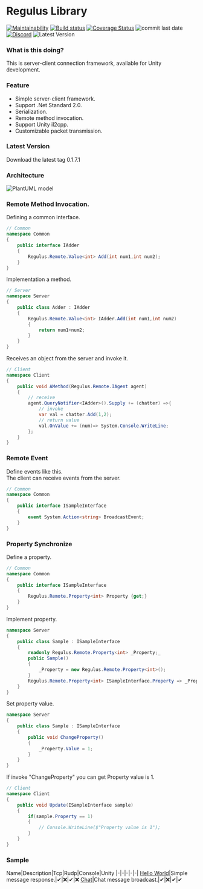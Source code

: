 # Regulus Library
[![Maintainability](https://api.codeclimate.com/v1/badges/78946edf1189eb49dfbd/maintainability)](https://codeclimate.com/github/jiowchern/Regulus/maintainability)
[![Build status](https://ci.appveyor.com/api/projects/status/2wtsf61u87qg62cc?svg=true)](https://ci.appveyor.com/project/jiowchern/regulus)
[![Coverage Status](https://coveralls.io/repos/github/jiowchern/Regulus/badge.svg?branch=)](https://coveralls.io/github/jiowchern/Regulus?branch=)
![commit last date](https://img.shields.io/github/last-commit/jiowchern/regulus)
[![Discord](https://img.shields.io/discord/101557008930451456)](https://discord.gg/uDF8NTp)
![Latest Version](https://img.shields.io/github/v/tag/jiowchern/Regulus)
<!-- [![GitHub release](https://img.shields.io/github/release/jiowchern/regulus.svg?style=flat-square)](https://github.com/jiowchern/Regulus/releases)![pre-release](https://img.shields.io/github/v/release/jiowchern/Regulus?include_prereleases) -->
<!-- [![Gitter](https://badges.gitter.im/JoinChat.svg)](https://gitter.im/Regulus-Library) -->


### What is this doing?
This is server-client connection framework, available for Unity development.
### Feature
* Simple server-client framework.
* Support .Net Standard 2.0.
* Serialization.
* Remote method invocation.
* Support Unity il2cpp.
* Customizable packet transmission.
### Latest Version
Download the latest tag 0.1.7.1
### Architecture
<!-- 
@startuml
package "Project" {
rectangle "Common(dll)" as Common
rectangle "Server" as Server
rectangle "Client" as Client

}

package "Regulus Library" {
rectangle "Regulus.Remote.Client.dll" as Regulus.Remote.Client
rectangle "Regulus.Remote.Server.dll" as Regulus.Remote.Server
}

[Regulus.Remote.Server] <--- [Server]
[Regulus.Remote.Client] <--- [Client]
[Common] <.. [Client]
[Common] <.. [Server]

note left   of [Client]
 Unity or other compatible c#
 NetStandard2.0 project.
end note

note left   of [Server]
   Server-side game logic.
end note

note left   of [Common] 
   A common defined by the server and the client.
end note
@enduml
-->
![PlantUML model](http://www.plantuml.com/plantuml/svg/VL6xJiGm4Epz5QFGG14BKLCSeaK8tOdgHE7Ocs3m8t8Sf0ZnxpWsKJZTeyhEpcCdoMQ88iJH6jOB-IawGlKI_0V9ME6RXVGKhZDf--YjzUvQ6NDJGGme-BzYH-6BGYRBU60tcbpCP1aP-s7hpIrrena7FEacY30TtbvOlYNh8_4Im5ELd7UIlM0lvSxP2pkNsvzatd1VrpNsV-X8LSulgeAIgdokjERyt7P9P2xbm50R0VXsbUFLwJZ11_ZuJW7Isrv4tHY2l69ufhYBmYaHr1s_HLz-8sVa5ER8u-3bOe9bh0Uj29smIUOxBI-Pb-wp-m4o8oXgjIE5PaAgY26d8fNAKEONMJCtQHgj-GK0)  

### Remote Method Invocation.
Defining a common interface.
```csharp
// Common
namespace Common
{
	public interface IAdder 
	{				
		Regulus.Remote.Value<int> Add(int num1,int num2);
	}
}	
```
Implementation a method.
```csharp
// Server
namespace Server
{
	public class Adder : IAdder
	{
		Regulus.Remote.Value<int> IAdder.Add(int num1,int num2)
		{
			return num1+num2;
		}
	}
}
```
Receives an object from the server and invoke it.
```csharp
// Client
namespace Client
{		
	public void AMethod(Regulus.Remote.IAgent agent)
	{
		// receive
		agent.QueryNotifier<IAdder>().Supply += (chatter) =>{
			// invoke
			var val = chatter.Add(1,2);			
			// return value
			val.OnValue += (num)=> System.Console.WriteLine;
		};		
	}
}
```
### Remote Event 
Define events like this.  
The client can receive events from the server.
```csharp
// Common
namespace Common
{
	public interface ISampleInterface
	{				
		event System.Action<string> BroadcastEvent;
	}
}	
```

### Property Synchronize
Define a property.
```csharp
// Common
namespace Common
{
	public interface ISampleInterface
	{				
		Regulus.Remote.Property<int> Property {get;}
	}
}	
```
Implement property.
```csharp
namespace Server
{
	public class Sample : ISampleInterface
	{				
		readonly Regulus.Remote.Property<int> _Property;_
		public Sample()
		{
			_Property = new Regulus.Remote.Property<int>();
		}
		Regulus.Remote.Property<int> ISampleInterface.Property => _Property;
	}
}	
```
Set property value.
```csharp
namespace Server
{
	public class Sample : ISampleInterface
	{						
		public void ChangeProperty()
		{
			_Property.Value = 1;
		}
	}
}	
```
If invoke "ChangeProperty" you can get Property value is 1.
```csharp
// Client
namespace Client
{		
	public void Update(ISampleInterface sample)
	{
		if(sample.Property == 1)
		{
			// Console.WriteLine($"Property value is 1");
		}
	}
}
```
### Sample
Name|Description|Tcp|Rudp|Console|Unity
|-|-|-|-|-|
[Hello World](https://github.com/jiowchern/Regulus.Samples/tree/master/Helloworld)|Simple message response.|✔|❌|✔|❌
[Chat](https://github.com/jiowchern/Regulus.Samples/tree/master/Chat1)|Chat message broadcast.|✔|❌|✔|✔



